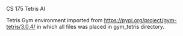 CS 175 Tetris AI

Tetris Gym environment imported from https://pypi.org/project/gym-tetris/3.0.4/ in which all files was placed in gym_tetris directory.

